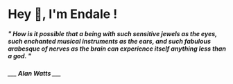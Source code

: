 <h1 title="head"> Hey 👋, I'm Endale !</h1>

**<h5><i>" How is it possible that a being with such sensitive jewels as the eyes, such enchanted musical instruments as the ears, and such fabulous arabesque of nerves as the brain can experience itself anything less than a god. "</i></h5>**

*<b>___ Alan Watts ___</b>*

